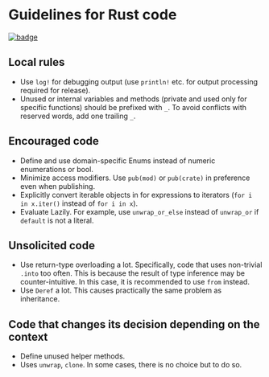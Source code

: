 # Guidelines for Rust code

[![badge](https://img.shields.io/endpoint.svg?url=https%3A%2F%2Fgezf7g7pd5.execute-api.ap-northeast-1.amazonaws.com%2Fdefault%2Fsource_up_to_date%3Fowner%3Derg-lang%26repos%3Derg%26ref%3Dmain%26path%3Ddoc/EN/dev_guide/rust_code_guideline.md%26commit_hash%3Dfc7a25a8d86c208fb07beb70ccc19e4722c759d3)](https://gezf7g7pd5.execute-api.ap-northeast-1.amazonaws.com/default/source_up_to_date?owner=erg-lang&repos=erg&ref=main&path=doc/EN/dev_guide/rust_code_guideline.md&commit_hash=fc7a25a8d86c208fb07beb70ccc19e4722c759d3)

## Local rules

* Use `log!` for debugging output (use `println!` etc. for output processing required for release).
* Unused or internal variables and methods (private and used only for specific functions) should be prefixed with `_`. To avoid conflicts with reserved words, add one trailing `_`.

## Encouraged code

* Define and use domain-specific Enums instead of numeric enumerations or bool.
* Minimize access modifiers. Use `pub(mod)` or `pub(crate)` in preference even when publishing.
* Explicitly convert iterable objects in for expressions to iterators (`for i in x.iter()` instead of `for i in x`).
* Evaluate Lazily. For example, use `unwrap_or_else` instead of `unwrap_or` if `default` is not a literal.

## Unsolicited code

* Use return-type overloading a lot. Specifically, code that uses non-trivial `.into` too often. This is because the result of type inference may be counter-intuitive. In this case, it is recommended to use `from` instead.
* Use `Deref` a lot. This causes practically the same problem as inheritance.

## Code that changes its decision depending on the context

* Define unused helper methods.
* Uses `unwrap`, `clone`. In some cases, there is no choice but to do so.
